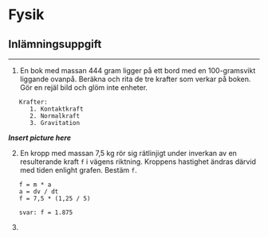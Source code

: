 # Fysik
## Inlämningsuppgift
---
1. En bok med massan 444 gram ligger på ett bord med en 100-gramsvikt liggande ovanpå. Beräkna och rita de tre krafter som verkar på boken. Gör en rejäl bild och glöm inte enheter.
```
   Krafter:
      1. Kontaktkraft
      2. Normalkraft
      3. Gravitation
```
**_Insert picture here_**

2. En kropp med massan 7,5 kg rör sig rätlinjigt under inverkan av en resulterande kraft `f` i vägens riktning. Kroppens hastighet ändras därvid med tiden enlight grafen. Bestäm `f`.
```
   f = m * a
   a = dv / dt
   f = 7,5 * (1,25 / 5)

   svar: f = 1.875
```

3. 
